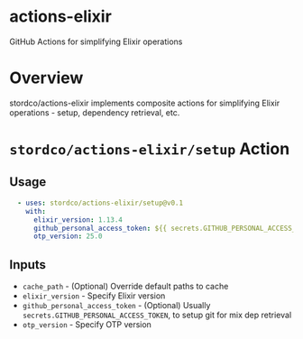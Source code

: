 # actions-elixir
GitHub Actions for simplifying Elixir operations

# Overview
stordco/actions-elixir implements composite actions for simplifying Elixir
operations - setup, dependency retrieval, etc.

# `stordco/actions-elixir/setup` Action

## Usage
```yaml
  - uses: stordco/actions-elixir/setup@v0.1
    with:
      elixir_version: 1.13.4
      github_personal_access_token: ${{ secrets.GITHUB_PERSONAL_ACCESS_TOKEN }}
      otp_version: 25.0
```

## Inputs
- `cache_path` - (Optional) Override default paths to cache
- `elixir_version` - Specify Elixir version
- `github_personal_access_token` - (Optional) Usually `secrets.GITHUB_PERSONAL_ACCESS_TOKEN`, to setup git for mix dep retrieval
- `otp_version` - Specify OTP version
